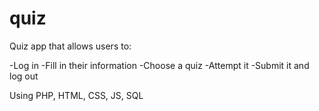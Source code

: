 # quiz

Quiz app that allows users to:

  -Log in 
  -Fill in their information
  -Choose a quiz
  -Attempt it
  -Submit it and log out
  
  
Using PHP, HTML, CSS, JS, SQL
